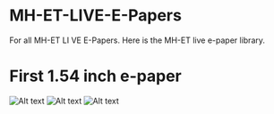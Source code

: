 # MH-ET-LIVE-E-Papers
For all MH-ET LI VE E-Papers.
Here is the MH-ET live e-paper library.
# First 1.54 inch e-paper
![Alt text](https://github.com/MHEtLive/MH-ET-LIVE-E-Papers/raw/master/images/11.png)
![Alt text](https://github.com/MHEtLive/MH-ET-LIVE-E-Papers/raw/master/images/22.png)
![Alt text](https://github.com/MHEtLive/MH-ET-LIVE-E-Papers/raw/master/images/33.png)
